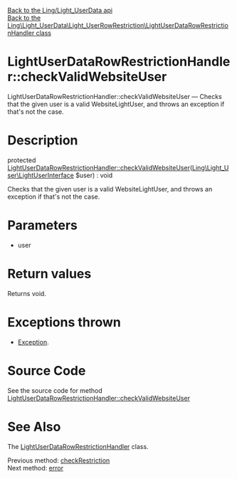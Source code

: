 [Back to the Ling/Light_UserData api](https://github.com/lingtalfi/Light_UserData/blob/master/doc/api/Ling/Light_UserData.md)<br>
[Back to the Ling\Light_UserData\Light_UserRowRestriction\LightUserDataRowRestrictionHandler class](https://github.com/lingtalfi/Light_UserData/blob/master/doc/api/Ling/Light_UserData/Light_UserRowRestriction/LightUserDataRowRestrictionHandler.md)


LightUserDataRowRestrictionHandler::checkValidWebsiteUser
================



LightUserDataRowRestrictionHandler::checkValidWebsiteUser — Checks that the given user is a valid WebsiteLightUser, and throws an exception if that's not the case.




Description
================


protected [LightUserDataRowRestrictionHandler::checkValidWebsiteUser](https://github.com/lingtalfi/Light_UserData/blob/master/doc/api/Ling/Light_UserData/Light_UserRowRestriction/LightUserDataRowRestrictionHandler/checkValidWebsiteUser.md)([Ling\Light_User\LightUserInterface](https://github.com/lingtalfi/Light_User/blob/master/doc/api/Ling/Light_User/LightUserInterface.md) $user) : void




Checks that the given user is a valid WebsiteLightUser, and throws an exception if that's not the case.




Parameters
================


- user

    


Return values
================

Returns void.


Exceptions thrown
================

- [Exception](http://php.net/manual/en/class.exception.php).&nbsp;







Source Code
===========
See the source code for method [LightUserDataRowRestrictionHandler::checkValidWebsiteUser](https://github.com/lingtalfi/Light_UserData/blob/master/Light_UserRowRestriction/LightUserDataRowRestrictionHandler.php#L163-L171)


See Also
================

The [LightUserDataRowRestrictionHandler](https://github.com/lingtalfi/Light_UserData/blob/master/doc/api/Ling/Light_UserData/Light_UserRowRestriction/LightUserDataRowRestrictionHandler.md) class.

Previous method: [checkRestriction](https://github.com/lingtalfi/Light_UserData/blob/master/doc/api/Ling/Light_UserData/Light_UserRowRestriction/LightUserDataRowRestrictionHandler/checkRestriction.md)<br>Next method: [error](https://github.com/lingtalfi/Light_UserData/blob/master/doc/api/Ling/Light_UserData/Light_UserRowRestriction/LightUserDataRowRestrictionHandler/error.md)<br>

